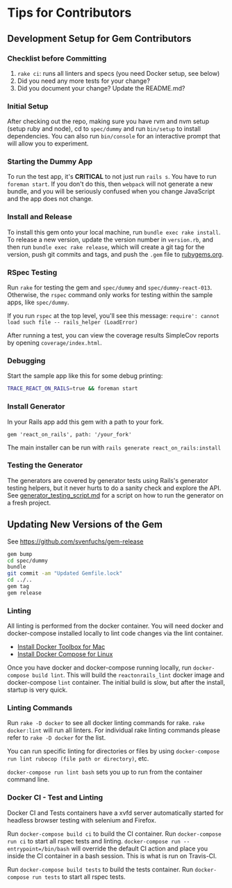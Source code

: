 # Tips for Contributors

## Development Setup for Gem Contributors

### Checklist before Committing
1. `rake ci`: runs all linters and specs (you need Docker setup, see below)
2. Did you need any more tests for your change?
3. Did you document your change? Update the README.md?

### Initial Setup
After checking out the repo, making sure you have rvm and nvm setup (setup ruby and node), cd to `spec/dummy` and run `bin/setup` to install dependencies. You can also run `bin/console` for an interactive prompt that will allow you to experiment.

### Starting the Dummy App
To run the test app, it's **CRITICAL** to not just run `rails s`. You have to run `foreman start`. If you don't do this, then `webpack` will not generate a new bundle, and you will be seriously confused when you change JavaScript and the app does not change.

### Install and Release
To install this gem onto your local machine, run `bundle exec rake install`. To release a new version, update the version number in `version.rb`, and then run `bundle exec rake release`, which will create a git tag for the version, push git commits and tags, and push the `.gem` file to [rubygems.org](https://rubygems.org).

### RSpec Testing
Run `rake` for testing the gem and `spec/dummy` and `spec/dummy-react-013`. Otherwise, the `rspec` command only works for testing within the sample apps, like `spec/dummy`.

If you run `rspec` at the top level, you'll see this message: `require': cannot load such file -- rails_helper (LoadError)`

After running a test, you can view the coverage results SimpleCov reports by opening `coverage/index.html`.

### Debugging
Start the sample app like this for some debug printing:

```bash
TRACE_REACT_ON_RAILS=true && foreman start
```

### Install Generator
In your Rails app add this gem with a path to your fork.

```
gem 'react_on_rails', path: '/your_fork'
```

The main installer can be run with ```rails generate react_on_rails:install```

### Testing the Generator
The generators are covered by generator tests using Rails's generator testing helpers, but it never hurts to do a sanity check and explore the API. See [generator_testing_script.md](generator_testing_script.md) for a script on how to run the generator on a fresh project.

## Updating New Versions of the Gem

See https://github.com/svenfuchs/gem-release

```bash
gem bump
cd spec/dummy
bundle
git commit -am "Updated Gemfile.lock"
cd ../..
gem tag
gem release
```

### Linting
All linting is performed from the docker container. You will need docker and docker-compose installed locally to lint code changes via the lint container.

* [Install Docker Toolbox for Mac](https://www.docker.com/toolbox)
* [Install Docker Compose for Linux](https://docs.docker.com/compose/install/)

Once you have docker and docker-compose running locally, run `docker-compose build lint`. This will build the `reactonrails_lint` docker image and docker-compose `lint` container. The initial build is slow, but after the install, startup is very quick.

### Linting Commands
Run `rake -D docker` to see all docker linting commands for rake. `rake docker:lint` will run all linters. For individual rake linting commands please refer to `rake -D docker` for the list.

You can run specific linting for directories or files by using `docker-compose run lint rubocop (file path or directory)`, etc.

`docker-compose run lint bash` sets you up to run from the container command line. 

### Docker CI - Test and Linting
Docker CI and Tests containers have a xvfd server automatically started for headless browser testing with selenium and Firefox.

Run `docker-compose build ci` to build the CI container. Run `docker-compose run ci` to start all rspec tests and linting. `docker-compose run --entrypoint=/bin/bash` will override the default CI action and place you inside the CI container in a bash session. This is what is run on Travis-CI.

Run `docker-compose build tests` to build the tests container. Run `docker-compose run tests` to start all rspec tests.
